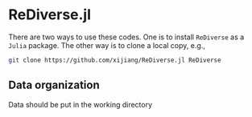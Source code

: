 # ReDiverse.jl
There are two ways to use these codes. One is to install `ReDiverse` as a `Julia` package.
The other way is to clone a local copy, e.g.,
```bash
git clone https://github.com/xijiang/ReDiverse.jl ReDiverse
```

## Data organization
Data should be put in the working directory 